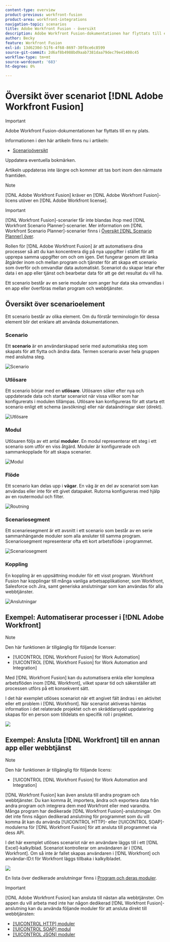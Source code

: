 ```yaml
---
content-type: overview
product-previous: workfront-fusion
product-area: workfront-integrations
navigation-topic: scenarios
title: Adobe Workfront Fusion - översikt
description: Adobe Workfront Fusion-dokumentationen har flyttats till en ny plats. Den här artikeln har tagits bort, men innehåller en länk till den nya artikeln som innehåller den här funktionen.
author: Becky
feature: Workfront Fusion
exl-id: 13d6230d-51f6-4f68-8697-30f8ce6c8599
source-git-commit: 2d6af8b4988bd9aab7381daa79dec79e41408c45
workflow-type: tm+mt
source-wordcount: '683'
ht-degree: 0%

---
```


# Översikt över scenariot [!DNL Adobe Workfront Fusion]

>[!IMPORTANT]
>
>Adobe Workfront Fusion-dokumentationen har flyttats till en ny plats.
>
>Informationen i den här artikeln finns nu i artikeln:
>
>* [Scenarioöversikt](https://experienceleague.adobe.com/docs/workfront-fusion/using/get-started-with-fusion/understand-workfront-fusion/scenario-overview.html)
>
>Uppdatera eventuella bokmärken.
>
>Artikeln uppdateras inte längre och kommer att tas bort inom den närmaste framtiden.

>[!NOTE]
>
>[!DNL Adobe Workfront Fusion] kräver en [!DNL Adobe Workfront Fusion]-licens utöver en [!DNL Adobe Workfront license].

>[!IMPORTANT]
>
>[!DNL Workfront Fusion]-scenarier får inte blandas ihop med [!DNL Workfront Scenario Planner]-scenarier. Mer information om [!DNL Workfront Scenario Planner]-scenarier finns i [Översikt [!DNL Scenario Planner] över](../../scenario-planner/scenario-planner-overview.md).

Rollen för [!DNL Adobe Workfront Fusion] är att automatisera dina processer så att du kan koncentrera dig på nya uppgifter i stället för att upprepa samma uppgifter om och om igen. Det fungerar genom att länka åtgärder inom och mellan program och tjänster för att skapa ett scenario som överför och omvandlar data automatiskt. Scenariot du skapar letar efter data i en app eller tjänst och bearbetar data för att ge det resultat du vill ha.

Ett scenario består av en serie moduler som anger hur data ska omvandlas i en app eller överföras mellan program och webbtjänster.

## Översikt över scenarioelement

Ett scenario består av olika element. Om du förstår terminologin för dessa element blir det enklare att använda dokumentationen.

### Scenario

Ett **scenario** är en användarskapad serie med automatiska steg som skapats för att flytta och ändra data. Termen scenario avser hela gruppen med anslutna steg.

![Scenario](assets/entire-scenario-scenario.png)

### Utlösare

Ett scenario börjar med en **utlösare**. Utlösaren söker efter nya och uppdaterade data och startar scenariot när vissa villkor som har konfigurerats i modulen tillämpas. Utlösare kan konfigureras för att starta ett scenario enligt ett schema (avsökning) eller när dataändringar sker (direkt).

![Utlösare](assets/scenario-trigger.png)

### Modul

Utlösaren följs av ett antal **moduler**. En modul representerar ett steg i ett scenario som utför en viss åtgärd. Moduler är konfigurerade och sammankopplade för att skapa scenarier.

![Modul](assets/scenario-module.png)

### Flöde

Ett scenario kan delas upp i **vägar**. En väg är en del av scenariot som kan användas eller inte för ett givet datapaket. Rutorna konfigureras med hjälp av en routermodul och filter.

![Routning](assets/scenario-route.png)

### Scenariosegment

Ett scenariesegment är ett avsnitt i ett scenario som består av en serie sammanhängande moduler som alla ansluter till samma program. Scenariosegment representerar ofta ett kort arbetsflöde i programmet.

![Scenariosegment](assets/scenario-segment.png)

### Koppling

En koppling är en uppsättning moduler för ett visst program. Workfront Fusion har kopplingar till många vanliga arbetsapplikationer, som Workfront, Salesforce och Jira, samt generiska anslutningar som kan användas för alla webbtjänster.

![Anslutningar](assets/scenario-connectors.png)



## Exempel: Automatiserar processer i [!DNL Adobe Workfront]

>[!NOTE]
>
>Den här funktionen är tillgänglig för följande licenser:
>
>* [!UICONTROL [!DNL Workfront Fusion] for Work Automation]
>* [!UICONTROL [!DNL Workfront Fusion] for Work Automation and Integration]

Med [!DNL Workfront Fusion] kan du automatisera enkla eller komplexa arbetsflöden inom [!DNL Workfront], vilket sparar tid och säkerställer att processen utförs på ett konsekvent sätt.

I det här exemplet utlöses scenariot när ett angivet fält ändras i en aktivitet eller ett problem i [!DNL Workfront]. När scenariot aktiveras hämtas information i det relaterade projektet och en skräddarsydd uppdatering skapas för en person som tilldelats en specifik roll i projektet.

![](assets/fusion-template-example-350x102.png)

## Exempel: Ansluta [!DNL Workfront] till en annan app eller webbtjänst

>[!NOTE]
>
>Den här funktionen är tillgänglig för följande licens:
>
>* [!UICONTROL [!DNL Workfront Fusion] for Work Automation and Integration]
>

[!DNL Workfront Fusion] kan även ansluta till andra program och webbtjänster. Du kan komma åt, importera, ändra och exportera data från andra program och integrera dem med Workfront eller med varandra. Många program har dedikerade [!DNL Workfront Fusion]-anslutningar. Om det inte finns någon dedikerad anslutning för programmet som du vill komma åt kan du använda [!UICONTROL HTTP]- eller [!UICONTROL SOAP]-modulerna för [!DNL Workfront Fusion] för att ansluta till programmet via dess API.

I det här exemplet utlöses scenariot när en användare läggs till i ett [!DNL Excel]-kalkylblad. Scenariot kontrollerar om användaren är i [!DNL Workfront]. Om så inte är fallet skapas användaren i [!DNL Workfront] och användar-ID:t för Workfront läggs tillbaka i kalkylbladet.

![](assets/fusion-integration-example--350x171.png)

En lista över dedikerade anslutningar finns i [Program och deras moduler](../../workfront-fusion/apps-and-their-modules/apps-and-their-modules.md).

>[!IMPORTANT]
>
>[!DNL Adobe Workfront Fusion] kan ansluta till nästan alla webbtjänster. Om appen du vill arbeta med inte har någon dedikerad [!DNL Workfront Fusion]-anslutning kan du använda följande moduler för att ansluta direkt till webbtjänsten:
>
>* [[!UICONTROL HTTP] moduler](../../workfront-fusion/apps-and-their-modules/http-modules/http-modules-1.md)
>* [[!UICONTROL SOAP] modul](../../workfront-fusion/apps-and-their-modules/soap-module.md)
>* [[!UICONTROL JSON] moduler](../../workfront-fusion/apps-and-their-modules/json-modules.md)
>

